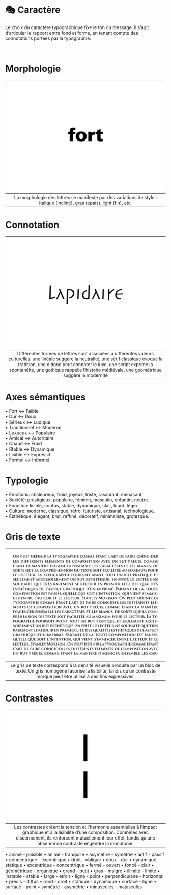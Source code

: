 # 🎭 Caractère

Le choix du caractère typographique fixe le ton du message. Il s’agit d’articuler le rapport entre fond et forme, en tenant compte des connotations portées par la typographie.
  
&nbsp;

# Morphologie  

|![](links/2-Semiotique16.gif) |
|:---:|
| La morphologie des lettres se manifeste par des variations de style : italique (incliné), gras (épais), light (fin), etc. |

# Connotation  

|![](links/0-Mot15.gif) |
|:---:|
| Différentes formes de lettres sont associées à différentes valeurs culturelles: une linéale suggère la neutralité, une sérif classique évoque la tradition, une didone peut connoter le luxe, une script exprime la spontanéité, une gothique rappelle l’histoire médiévale, une géométrique suggère la modernité |

# Axes sémantiques

•	Fort ↔ Faible  
•	Dur ↔ Doux  
•	Sérieux ↔ Ludique  
•	Traditionnel ↔ Moderne  
•	Luxueux ↔ Populaire  
•	Amical ↔ Autoritaire  
•	Chaud ↔ Froid  
•	Stable ↔ Dynamique  
•	Lisible ↔ Expressif  
•	Formel ↔ Informel  

# Typologie

•	Émotions: chaleureux, froid, joyeux, triste, rassurant, menaçant.  
•	Société: prestigieux, populaire, féminin, masculin, enfantin, neutre.  
•	Fonction: lisible, confus, stable, dynamique, clair, lourd, léger.  
•	Culture: moderne, classique, rétro, futuriste, artisanal, technologique.  
•	Esthétique: élégant, brut, raffiné, décoratif, minimaliste, grotesque. 

# Gris de texte  

|![](links/0-Colonne20.gif) |
|:---:|
| Le gris de texte correspond à la densité visuelle produite par un bloc de texte. Un gris homogène favorise la lisibilité, tandis qu’un contraste marqué peut être utilisé à des fins expressives. |

# Contrastes 

|![](links/Contraste_Caracteres.gif) |
|:---:|
| Les contrastes créent la tension et l’harmonie essentielles à l'impact graphique et à la lisibilité d’une composition. Combinés avec discernement, ils renforcent mutuellement leur effet, tandis qu’une absence de contraste engendre la monotonie. |

•	animé - paisible
•	animé - tranquille
•	asymétrie - symétrie
•	actif - passif
•	concentrique - excentrique
•	droit - oblique
•	doux - dur
•	dynamique - statique
•	excentrique - concentrique
•	fermé - ouvert
•	foncé - clair
•	géométrique - organique
•	grand - petit
•	gras - maigre
•	illimité - limité
•	instable - stable
•	large - étroit
•	ligne - point
•	perpendiculaire - horizontal
•	précis - diffus
•	rond - droit
•	statique - dynamique
•	surface - ligne
•	surface - point
•	symétrie - asymétrie
•	minuscules - majuscules

<!-- ### Sources

- Karl Gerstner, *Kompendium für Alphabeten: Systematik der Schrift*, Sulgen/Frankfurt: Arthur Niggli, 1972 
- Ruedi Rüegg, *Basic Typography: Design with Letters / Typografische Grundlagen mit Schrift*, Zurich: Delta & Spes, 1980  
- Jost Hochuli, *Le détail en typographie*, London: Hyphen Press, 2005 [éd. orig. 1987]   -->

